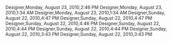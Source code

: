 ﻿Designer,Monday, August 23, 2010,2:46 PMDesigner,Monday, August 23, 2010,1:34 AMDesigner,Monday, August 23, 2010,1:34 AMDesigner,Sunday, August 22, 2010,4:47 PMDesigner,Sunday, August 22, 2010,4:47 PMDesigner,Sunday, August 22, 2010,4:46 PMDesigner,Sunday, August 22, 2010,4:44 PMDesigner,Sunday, August 22, 2010,4:44 PMDesigner,Sunday, August 22, 2010,3:43 PMDesigner,Sunday, August 22, 2010,3:43 PM